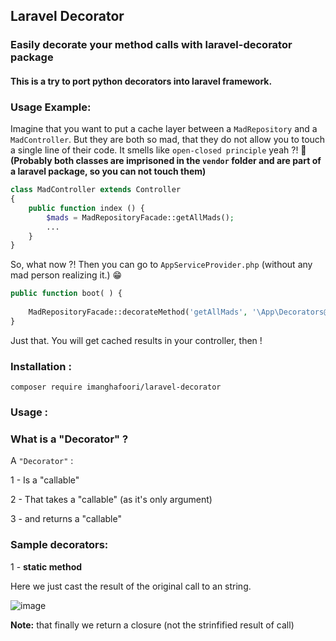 ## Laravel Decorator

### Easily decorate your method calls with laravel-decorator package

#### This is a try to port python decorators into laravel framework.



### Usage Example:
Imagine that you want to put a cache layer between a `MadRepository` and a `MadController`.
But they are both so mad, that they do not allow you to touch a single line of their code.
It smells like `open-closed principle` yeah ?! 👃 
**(Probably both classes are imprisoned in the `vendor` folder and are part of a laravel package, so you can not touch them)**

```php
class MadController extends Controller
{
    public function index () {
        $mads = MadRepositoryFacade::getAllMads();
        ...
    }
}
```
So, what now ?!
Then you can go to `AppServiceProvider.php` (without any mad person realizing it.) 😁 

```php
public function boot( ) {
    
    MadRepositoryFacade::decorateMethod('getAllMads', '\App\Decorators@cache', ['myMadKey', 10]);
}
```
Just that. You will get cached results in your controller, then !


### Installation :

```
composer require imanghafoori/laravel-decorator
```

### Usage :


### What is a "Decorator" ?

A `"Decorator"` :

1 - Is a "callable"

2 - That takes a "callable" (as it's only argument)

3 - and returns a "callable"

### Sample decorators:

1 - **static method**

Here we just cast the result of the original call to an string.


![image](https://user-images.githubusercontent.com/6961695/50929036-81059f00-1471-11e9-9734-90b226501ed9.png)

**Note:** that finally we return a closure (not the strinfified result of call)
